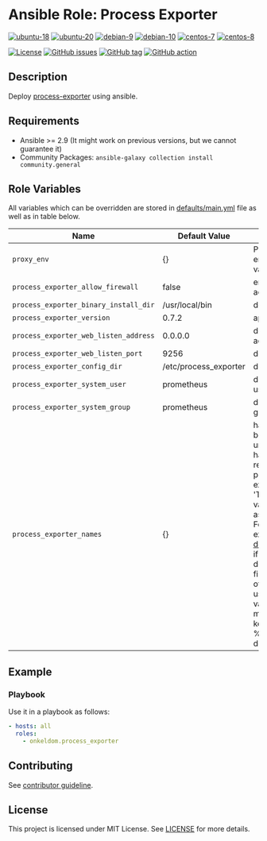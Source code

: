 # Ansible Role: Process Exporter

[![ubuntu-18](https://img.shields.io/badge/ubuntu-18.x-orange?style=flat&logo=ubuntu)](https://ubuntu.com/)
[![ubuntu-20](https://img.shields.io/badge/ubuntu-20.x-orange?style=flat&logo=ubuntu)](https://ubuntu.com/)
[![debian-9](https://img.shields.io/badge/debian-9.x-orange?style=flat&logo=debian)](https://www.debian.org/)
[![debian-10](https://img.shields.io/badge/debian-10.x-orange?style=flat&logo=debian)](https://www.debian.org/)
[![centos-7](https://img.shields.io/badge/centos-7.x-orange?style=flat&logo=centos)](https://www.centos.org/)
[![centos-8](https://img.shields.io/badge/centos-8.x-orange?style=flat&logo=centos)](https://www.centos.org/)

[![License](https://img.shields.io/badge/license-MIT%20License-brightgreen.svg?style=flat)](https://opensource.org/licenses/MIT)
[![GitHub issues](https://img.shields.io/github/issues/OnkelDom/ansible-role-process-exporter?style=flat)](https://github.com/OnkelDom/ansible-role-process-exporter/issues)
[![GitHub tag](https://img.shields.io/github/tag/OnkelDom/ansible-role-process-exporter.svg?style=flat)](https://github.com/OnkelDom/ansible-role-process-exporter/tags)
[![GitHub action](https://github.com/OnkelDom/ansible-role-process-exporter/workflows/ansible-lint/badge.svg)](https://github.com/OnkelDom/ansible-role-process-exporter)

## Description

Deploy [process-exporter](https://github.com/ncabatoff/process-exporter) using ansible.

## Requirements

- Ansible >= 2.9 (It might work on previous versions, but we cannot guarantee it)
- Community Packages: `ansible-galaxy collection install community.general`

## Role Variables

All variables which can be overridden are stored in [defaults/main.yml](defaults/main.yml) file as well as in table below.

| Name           | Default Value | Description                        |
| -------------- | ------------- | -----------------------------------|
| `proxy_env` | {} | Proxy environment variables |
| `process_exporter_allow_firewall` | false | enable firewall access |
| `process_exporter_binary_install_dir` | /usr/local/bin | default bin dir |
| `process_exporter_version` | 0.7.2 | app version |
| `process_exporter_web_listen_address` | 0.0.0.0 | default listen address |
| `process_exporter_web_listen_port` | 9256 | default listen port |
| `process_exporter_config_dir` | /etc/process_exporter | default config dir |
| `process_exporter_system_user` | prometheus | defuault system user |
| `process_exporter_system_group` | prometheus | default system group |
| `process_exporter_names` | {} | handling has been set up in an unusual way to handle recommended process-exporter 'Template variables' (such as {{.Comm}}). Follow the example in [defaults/main.yml](defaults/main.yml) if you want to define custom filtering/grouping of processes that use Template variables and make sure to keep the {% raw %} block delimiters. |

## Example

### Playbook

Use it in a playbook as follows:
```yaml
- hosts: all
  roles:
    - onkeldom.process_exporter
```

## Contributing

See [contributor guideline](CONTRIBUTING.md).

## License

This project is licensed under MIT License. See [LICENSE](/LICENSE) for more details.
